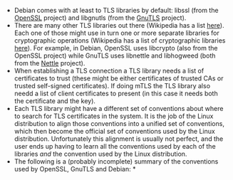 * Debian comes with at least to TLS libraries by default: libssl (from the [OpenSSL](https://www.openssl.org) project) and libgnutls (from the [GnuTLS](https://www.gnutls.org) project).
* There are many other TLS libraries out there (Wikipedia has a list [here](https://en.wikipedia.org/wiki/Comparison_of_TLS_implementations)). Each one of those might use in turn one or more separate libraries for cryptographic operations (Wikipedia has a list of cryptographic libraries [here](https://en.wikipedia.org/wiki/Comparison_of_cryptography_libraries)). For example, in Debian, OpenSSL uses libcrypto (also from the OpenSSL project) while GnuTLS uses libnettle and libhogweed (both from the [Nettle](https://www.lysator.liu.se/~nisse/nettle/) project).
* When establishing a TLS connection a TLS library needs a list of certificates to trust (these might be either certificates of trusted CAs or trusted self-signed certificates). If doing mTLS the TLS library also needd a list of client certificates to present (in this case it needs both the certificate and the key).
* Each TLS library might have a different set of conventions about where to search for TLS certificates in the system. It is the job of the Linux distribution to align those conventions into a unified set of conventions, which then become the official set of conventions used by the Linux distribution. Unfortunately this alignment is usually not perfect, and the user ends up having to learn all the conventions used by each of the libraries *and* the convention used by the Linux distribution.
* The following is a (probably incomplete) summary of the conventions used by OpenSSL, GnuTLS and Debian:
  * 